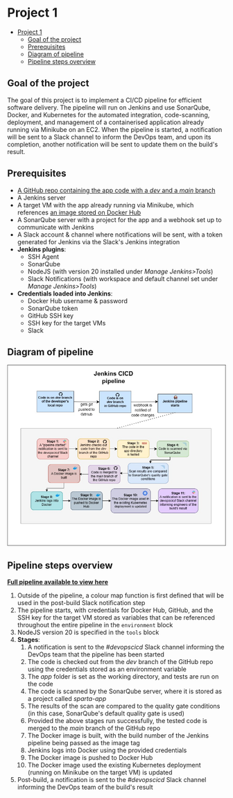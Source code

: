 # Project 1

- [Project 1](#project-1)
  - [Goal of the project](#goal-of-the-project)
  - [Prerequisites](#prerequisites)
  - [Diagram of pipeline](#diagram-of-pipeline)
  - [Pipeline steps overview](#pipeline-steps-overview)

## Goal of the project

The goal of this project is to implement a CI/CD pipeline for efficient software delivery. The pipeline will run on Jenkins and use SonarQube, Docker, and Kubernetes for the automated integration, code-scanning, deployment, and management of a containerised application already running via Minikube on an EC2. When the pipeline is started, a notification will be sent to a Slack channel to inform the DevOps team, and upon its completion, another notification will be sent to update them on the build's result.

## Prerequisites

- [A GitHub repo containing the app code with a *dev* and a *main* branch](https://github.com/farahc123/tech501-sparta-app-CICD)
- A Jenkins server
- A target VM with the app already running via Minikube, which references [an image stored on Docker Hub](https://hub.docker.com/repository/docker/farahc123/sparta-app/)
- A SonarQube server with a project for the app and a webhook set up to communicate with Jenkins
- A Slack account & channel where notifications will be sent, with a token generated for Jenkins via the Slack's Jenkins integration
- **Jenkins plugins**:
  - SSH Agent
  - SonarQube
  - NodeJS (with version 20 installed under *Manage Jenkins>Tools*)
  - Slack Notifications (with workspace and default channel set under *Manage Jenkins>Tools*)
- **Credentials loaded into Jenkins**:
  - Docker Hub username & password
  - SonarQube token
  - GitHub SSH key
  - SSH key for the target VMs
  - Slack 

## Diagram of pipeline

![Jenkins CICD pipeline](<jenkins-cicd-pipeline-project1.jpg>)

## Pipeline steps overview

[**Full pipeline available to view here**](<Project files/Jenkinsfile>)

1. Outside of the pipeline, a colour map function is first defined that will be used in the post-build Slack notification step 
2. The pipeline starts, with credentials for Docker Hub, GitHub, and the SSH key for the target VM stored as variables that can be referenced throughout the entire pipeline in the `environment` block
3. NodeJS version 20 is specified in the `tools` block
4. **Stages**:
   1. A notification is sent to the *#devopscicd* Slack channel informing the DevOps team that the pipeline has been started
   2. The code is checked out from the *dev* branch of the GitHub repo using the credentials stored as an environment variable
   3. The *app* folder is set as the working directory, and tests are run on the code
   4. The code is scanned by the SonarQube server, where it is stored as a project called *sparta-app*
   5. The results of the scan are compared to the quality gate conditions (in this case, SonarQube's default quality gate is used)
   6. Provided the above stages run successfully, the tested code is merged to the *main* branch of the GitHub repo
   7. The Docker image is built, with the build number of the Jenkins pipeline being passed as the image tag
   8. Jenkins logs into Docker using the provided credentials
   9. The Docker image is pushed to Docker Hub
   10. The Docker image used the existing Kubernetes deployment (running on Minikube on the target VM) is updated
5.  Post-build, a notification is sent to the *#devopscicd* Slack channel informing the DevOps team of the build's result